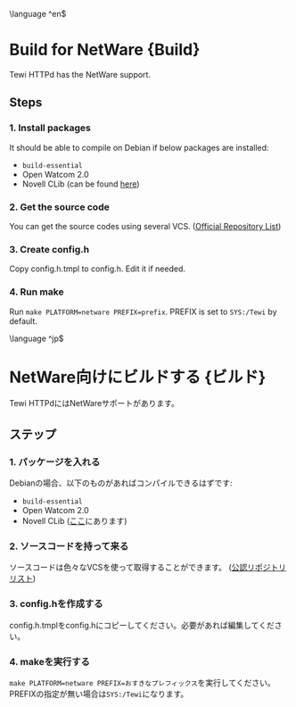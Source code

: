 \language ^en$
# Build for NetWare {Build}

Tewi HTTPd has the NetWare support.

## Steps

### 1. Install packages

It should be able to compile on Debian if below packages are installed:
 - `build-essential`
 - Open Watcom 2.0
 - Novell CLib (can be found [here](https://ftp.zx.net.nz/pub/archive/novell/ndk/web/clib/))

### 2. Get the source code

You can get the source codes using several VCS. ([Official Repository List](repos.html))

### 3. Create config.h

Copy config.h.tmpl to config.h. Edit it if needed.

### 4. Run make

Run `make PLATFORM=netware PREFIX=prefix`. PREFIX is set to `SYS:/Tewi` by default.

\language ^jp$
# NetWare向けにビルドする {ビルド}

Tewi HTTPdにはNetWareサポートがあります。

## ステップ

### 1. パッケージを入れる

Debianの場合、以下のものがあればコンパイルできるはずです:
 - `build-essential`
 - Open Watcom 2.0
 - Novell CLib ([ここ](https://ftp.zx.net.nz/pub/archive/novell/ndk/web/clib/)にあります)

### 2. ソースコードを持って来る

ソースコードは色々なVCSを使って取得することができます。 ([公認リポジトリリスト](repos.html))

### 3. config.hを作成する

config.h.tmplをconfig.hにコピーしてください。必要があれば編集してください。

### 4. makeを実行する

`make PLATFORM=netware PREFIX=おすきなプレフィックス`を実行してください。PREFIXの指定が無い場合は`SYS:/Tewi`になります。
